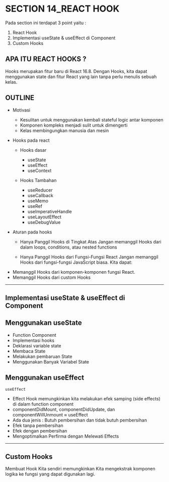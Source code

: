 # SECTION 14_REACT HOOK

Pada section ini terdapat 3 point yaitu :

1. React Hook
2. Implementasi useState & useEffect di Component
3. Custom Hooks

## APA ITU REACT HOOKS ?

Hooks merupakan fitur baru di React 16.8. Dengan Hooks, kita dapat menggunakan state dan fitur React yang lain tanpa perlu menulis sebuah kelas.

## OUTLINE

- Motivasi

  - Kesulitan untuk menggunakan kembali stateful logic antar komponen
  - Komponen kompleks menjadi sulit untuk dimengerti
  - Kelas membingungkan manusia dan mesin

- Hooks pada react

  - Hooks dasar

    - useState
    - useEffect
    - useContext

  - Hooks Tambahan
    - useReducer
    - useCallback
    - useMemo
    - useRef
    - useImperativeHandle
    - useLayoutEffect
    - useDebugValue

- Aturan pada hooks

  - Hanya Panggil Hooks di Tingkat Atas
    Jangan memanggil Hooks dari dalam loops, conditions, atau nested functions

  - Hanya Panggil Hooks dari Fungsi-Fungsi React
    Jangan memanggil Hooks dari fungsi-fungsi JavaScript biasa.
    Kita dapat:

* Memanggil Hooks dari komponen-komponen fungsi React.
* Memanggil Hooks dari custom Hooks

---

## Implementasi useState & useEffect di Component

## Menggunakan useState

- Function Component
- Implementasi hooks
- Deklarasi variable state
- Membaca State
- Melakukan pembaruan State
- Menggunakan Banyak Variabel State

## Menggunakan useEffect

`useEffect`

- Effect Hook memungkinkan kita melakukan efek samping (side effects) di dalam function component
- componentDidMount, componentDidUpdate, dan componentWillUnmount ≈ useEffect
- Ada dua jenis : Butuh pembersihan dan tidak butuh pembersihan
- Efek tanpa pembersihan
- Efek dengan pembersihan
- Mengoptimalkan Perfirma dengan Melewati Effects

---

## Custom Hooks

Membuat Hook Kita sendiri memungkinkan Kita mengekstrak komponen logika ke fungsi yang dapat digunakan lagi.
